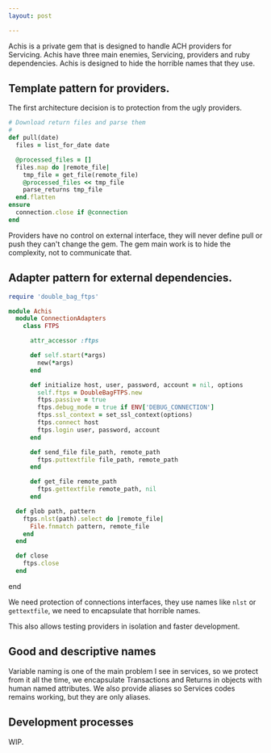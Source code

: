 ```yaml
---
layout: post

---
```


Achis is a private gem that is designed to handle ACH providers for
Servicing. Achis have three main enemies, Servicing, providers and ruby
dependencies. Achis is designed to hide the horrible names that they use.

## Template pattern for providers.

The first architecture decision is to protection from the ugly providers.

~~~ ruby
# Download return files and parse them
#
def pull(date)
  files = list_for_date date

  @processed_files = []
  files.map do |remote_file|
    tmp_file = get_file(remote_file)
    @processed_files << tmp_file
    parse_returns tmp_file
  end.flatten
ensure
  connection.close if @connection
end
~~~

Providers have no control on external interface, they will never
define pull or push they can't change the gem. The gem main work is to
hide the complexity, not to communicate that.

## Adapter pattern for external dependencies.

~~~ ruby
require 'double_bag_ftps'

module Achis
  module ConnectionAdapters
    class FTPS

      attr_accessor :ftps

      def self.start(*args)
        new(*args)
      end

      def initialize host, user, password, account = nil, options
        self.ftps = DoubleBagFTPS.new
        ftps.passive = true
        ftps.debug_mode = true if ENV['DEBUG_CONNECTION']
        ftps.ssl_context = set_ssl_context(options)
        ftps.connect host
        ftps.login user, password, account
      end

      def send_file file_path, remote_path
        ftps.puttextfile file_path, remote_path
      end

      def get_file remote_path
        ftps.gettextfile remote_path, nil
      end

  def glob path, pattern
    ftps.nlst(path).select do |remote_file|
      File.fnmatch pattern, remote_file
    end
  end

  def close
    ftps.close
  end
~~~

end

We need protection of connections interfaces, they use names like
`nlst` or `gettextfile`, we need to encapsulate that horrible names.

This also allows testing providers in isolation and faster development.

## Good and descriptive names

Variable naming is one of the main problem I see in services, so we
protect from it all the time, we encapsulate Transactions and Returns in
objects with human named attributes. We also provide aliases so Services
codes remains working, but they are only aliases.

## Development processes

WIP.
